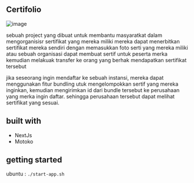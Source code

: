 ## Certifolio

![image](https://github.com/hackathon-mastery-indonesia/certifolio/assets/120027733/33737aca-5a0a-435f-8aaf-f2878e1f32ea)

sebuah project yang dibuat untuk membantu masyaratkat dalam mengorganisisr sertifikat yang mereka miliki
mereka dapat menerbitkan sertifikat mereka sendiri dengan memasukkan foto serti yang mereka miliki
atau sebuah organisasi dapat membuat sertif untuk peserta merka kemudian melakuak transfer ke orang
yang berhak mendapatkan sertifikat tersebut

jika seseorang ingin mendaftar ke sebuah instansi, mereka dapat menggunakan fitur bundling utuk mengelompokkan
sertif yang mereka inginkan, kemudian mengirimkan id dari bundle tersebut ke perusahaan yang merka ingin daftar.
sehingga perusahaan tersebut dapat melihat sertifikat yang sesuai.

## built with

- NextJs
- Motoko

## getting started

ubuntu : `./start-app.sh`
